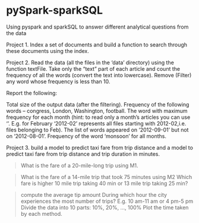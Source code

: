 # pySpark-sparkSQL
Using pyspark and sparkSQL to answer different analytical questions from the data 

Project 1. Index a set of documents and build a function to search through these documents using the index.

Project 2.  Read the data (all the files in the ‘data’ directory) using the function textFile. Take only the “text” part of each article and count the frequency of all the words (convert the text into lowercase). Remove (Filter) any word whose frequency is less than 10.

Report the following:

Total size of the output data (after the filtering).
Frequency of the following words – congress, London, Washington, football.
The word with maximum frequency for each month (hint: to read only a month’s articles you can use ‘’. E.g. for February ‘2012-02’ represents all files starting with 2012-02,i.e. files belonging to Feb).
The list of words appeared on ‘2012-09-01’ but not on ‘2012-08-01’.
Frequency of the word ‘monsoon’ for all months.


Project 3. build a model to predict taxi fare from trip distance and a model to predict taxi fare from trip distance and trip duration in minutes.



> What is the fare of a 20-mile-long trip using M1.

> What is the fare of a 14-mile trip that took 75 minutes using M2
> Which fare is higher 10 mile trip taking 40 min or 13 mile trip taking 25 min?

> compute the average tip amount
> During which hour the city experiences the most number of trips? E.g. 10 am-11 am or 4 pm-5 pm
> Divide the data into 10 parts: 10%, 20%, …, 100%
> Plot the time taken by each method.


